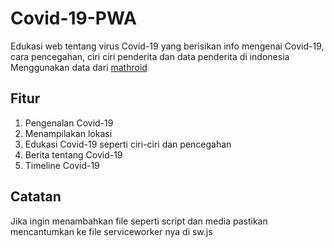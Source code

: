 # Covid-19-PWA
Edukasi web tentang virus Covid-19 yang berisikan info mengenai Covid-19, cara pencegahan, ciri ciri penderita dan data penderita di indonesia
Menggunakan data dari [mathroid](https://github.com/mathdroid/indonesia-covid-19-api)

## Fitur
1. Pengenalan Covid-19
3. Menampilakan lokasi
4. Edukasi Covid-19 seperti ciri-ciri dan pencegahan
5. Berita tentang Covid-19
6. Timeline Covid-19

## Catatan
Jika ingin menambahkan file seperti script dan media pastikan mencantumkan ke file serviceworker nya di sw.js
